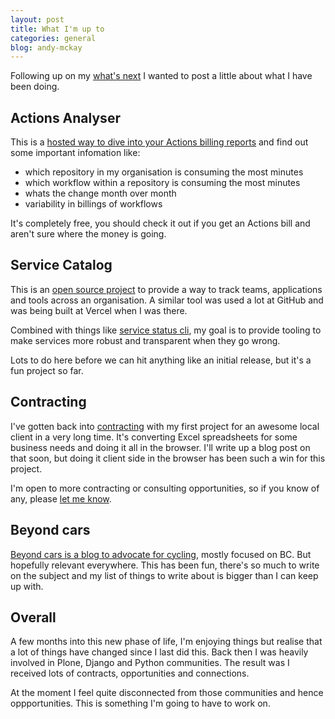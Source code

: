 ```yaml
---
layout: post
title: What I'm up to
categories: general
blog: andy-mckay
---
```


Following up on my [what's next](https://mckay.pub/2023-02-03-whats-next/) I wanted to post a little about what I have been doing.

## Actions Analyser

This is a [hosted way to dive into your Actions billing reports](https://analyser.clearwind.ca/) and find out some important infomation like:
* which repository in my organisation is consuming the most minutes
* which workflow within a repository is consuming the most minutes
* whats the change month over month
* variability in billings of workflows

It's completely free, you should check it out if you get an Actions bill and aren't sure where the money is going.

## Service Catalog

This is an [open source project](https://github.com/clearwind-ca/service-catalog) to provide a way to track teams, applications and tools across an organisation. A similar tool was used a lot at GitHub and was being built at Vercel when I was there.

Combined with things like [service status cli](https://github.com/andymckay/service-status-cli), my goal is to provide tooling to make services more robust and transparent when they go wrong.

Lots to do here before we can hit anything like an initial release, but it's a fun project so far.

## Contracting

I've gotten back into [contracting](https://clearwind.ca) with my first project for an awesome local client in a very long time. It's converting Excel spreadsheets for some business needs and doing it all in the browser. I'll write up a blog post on that soon, but doing it client side in the browser has been such a win for this project.

I'm open to more contracting or consulting opportunities, so if you know of any, please [let me know](mailto:andy@mckay.pub).

## Beyond cars

[Beyond cars is a blog to advocate for cycling](https://beyondcars.ca/), mostly focused on BC. But hopefully relevant everywhere. This has been fun, there's so much to write on the subject and my list of things to write about is bigger than I can keep up with.

## Overall

A few months into this new phase of life, I'm enjoying things but realise that a lot of things have changed since I last did this. Back then I was heavily involved in Plone, Django and Python communities. The result was I received lots of contracts, opportunities and connections.

At the moment I feel quite disconnected from those communities and hence oppportunities. This is something I'm going to have to work on.